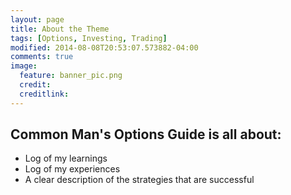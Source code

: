 ```yaml
---
layout: page
title: About the Theme
tags: [Options, Investing, Trading]
modified: 2014-08-08T20:53:07.573882-04:00
comments: true
image:
  feature: banner_pic.png
  credit: 
  creditlink:
---
```


## Common Man's Options Guide is all about:

* Log of my learnings
* Log of my experiences
* A clear description of the strategies that are successful
